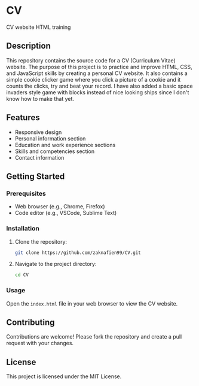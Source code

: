 # CV

CV website HTML training

## Description

This repository contains the source code for a CV (Curriculum Vitae) website. The purpose of this project is to practice and improve HTML, CSS, and JavaScript skills by creating a personal CV website. It also contains a simple cookie clicker game where you click a picture of a cookie and it counts the clicks, try and beat your record. I have also added a basic space invaders style game with blocks instead of nice looking ships since I don't know how to make that yet.

## Features

- Responsive design
- Personal information section
- Education and work experience sections
- Skills and competencies section
- Contact information

## Getting Started

### Prerequisites

- Web browser (e.g., Chrome, Firefox)
- Code editor (e.g., VSCode, Sublime Text)

### Installation

1. Clone the repository:
    ```bash
    git clone https://github.com/zaknafien99/CV.git
    ```
2. Navigate to the project directory:
    ```bash
    cd CV
    ```

### Usage

Open the `index.html` file in your web browser to view the CV website.

## Contributing

Contributions are welcome! Please fork the repository and create a pull request with your changes.

## License

This project is licensed under the MIT License.
